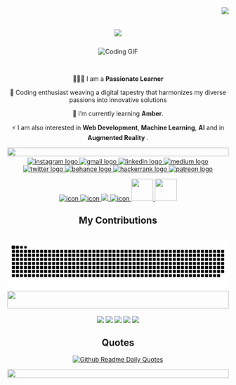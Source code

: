 <img align="right" src="https://visitor-badge.laobi.icu/badge?page_id=Tanay1805.Tanay1805"/>

<h1 align="center">
<img src="https://readme-typing-svg.herokuapp.com/?font=Righteous&size=35&center=true&vCenter=true&width=500&height=70&duration=3300&lines=Hola+Amigo!+👋;+I'm+Tanay+Sahajwalla!;" /></h1>

<p align="center">
  <img src="https://media.tenor.com/GfSX-u7VGM4AAAAC/coding.gif" alt="Coding GIF">
</p>
</div>
<br/>

<div align="center">
 
 🧑🏻‍💻 I am a **Passionate Learner**
 
 🚀 Coding enthusiast weaving a digital tapestry that harmonizes my diverse passions into innovative solutions

🌱 I’m currently learning **Amber**.

⚡ I am also interested in **Web Development**, **Machine Learning**, **AI** and in **Augmented Reality** .

 </div>
<img src="https://i.imgur.com/dBaSKWF.gif" height="20" width="100%">


<div align="center">
  <a href="https://www.instagram.com/tanay.sahajwalla/" target="_blank">
    <img src="https://img.shields.io/static/v1?message=Instagram&logo=instagram&label=&color=E4405F&logoColor=white&labelColor=&style=for-the-badge" height="31" alt="instagram logo"  />
  </a>
  <a href="https://mail.google.com/mail/?view=cm&fs=1&to=sahajwallatanay1@gmail.com" target="_blank">
    <img src="https://img.shields.io/static/v1?message=Gmail&logo=gmail&label=&color=D14836&logoColor=white&labelColor=&style=for-the-badge" height="31" alt="gmail logo"  />
  </a>
  <a href="www.linkedin.com/in/tanay-sahajwalla-919139280" target="_blank">
    <img src="https://img.shields.io/static/v1?message=LinkedIn&logo=linkedin&label=&color=0077B5&logoColor=white&labelColor=&style=for-the-badge" height="31" alt="linkedin logo"  />
  </a>
  <a href="https://medium.com/tanay.1805" target="_blank">
    <img src="https://img.shields.io/static/v1?message=Medium&logo=medium&label=&color=12100E&logoColor=white&labelColor=&style=for-the-badge" height="31" alt="medium logo"  />
  </a>
  <a href="https://twitter.com/@SahajwallaTanay" target="_blank">
    <img src="https://img.shields.io/static/v1?message=Twitter&logo=twitter&label=&color=1DA1F2&logoColor=white&labelColor=&style=for-the-badge" height="31" alt="twitter logo"  />
  </a>
  <a href="https://www.behance.net/tanays" target="_blank">
    <img src="https://img.shields.io/static/v1?message=Behance&logo=behance&label=&color=1769ff&logoColor=white&labelColor=&style=for-the-badge" height="31" alt="behance logo"  />
  </a>
  <a href="https://www.hackerrank.com/profile/2023_tanays" target="_blank">
    <img src="https://img.shields.io/static/v1?message=HackerRank&logo=hackerrank&label=&color=2EC866&logoColor=white&labelColor=&style=for-the-badge" height="31" alt="hackerrank logo"  />
  </a>
  <a href="https://www.patreon.com/Nirukti" target="_blank">
    <img src="https://img.shields.io/static/v1?message=Patreon&logo=patreon&label=&color=F96854&logoColor=white&labelColor=&style=for-the-badge" height="31" alt="patreon logo"  />
  </a>
</div>

<p align="center">
  <a href="https://skillicons.dev">
    <img src="https://techstack-generator.vercel.app/python-icon.svg" alt="icon" width="50" height="50" />
    <img src="https://techstack-generator.vercel.app/cpp-icon.svg" alt="icon" width="60" height="60" />
    <img src="https://skillicons.dev/icons?i=git,github,c,vscode,blender,figma,mysql,typescript,html,css,wix,wordpress&theme=light" />
    <img src="https://sp-ao.shortpixel.ai/client/to_auto,q_lossless,ret_img,w_300,h_300/https://fullsteam.mit.edu/wp-content/uploads/2020/03/ScratchLogo-300x300.png" alt="icon" width="50" height="50" />
    <img src="https://media.licdn.com/dms/image/D5612AQGny7xsSSLQ-A/article-cover_image-shrink_600_2000/0/1699480666080?e=2147483647&v=beta&t=3jmL98hJa2MwOmEPsQZ9t3zAH3CjBLEIL-ugNdJ31tY" width="50" height="50">
    <img src="https://www.appsheet.com/Content/img/material/appsheet_rebrand_logo.svg" width="50" height="50">
  </a>

</p>


<div align="center">
  <h2> My Contributions </h2>
  <br>
  <img alt="snake eating my contributions" src="https://github.com/Tanay1805/Tanay1805/blob/output/github-contribution-grid-snake-dark.svg" />
  

</div>

<img src="https://i.imgur.com/dBaSKWF.gif" height="40" width="100%">
<div align="center">
    
</p>



![](https://github-readme-activity-graph.vercel.app/graph?username=Tanay1805&bg_color=ffffff&color=0042aa&line=b88504&point=0061ff&area=true&area_color=f2c33f&hide_border=true)
![](http://github-profile-summary-cards.vercel.app/api/cards/repos-per-language?username=Tanay1805&theme=solarized)
![](http://github-profile-summary-cards.vercel.app/api/cards/most-commit-language?username=Tanay1805&theme=transparent)
![](http://github-profile-summary-cards.vercel.app/api/cards/stats?username=Tanay1805&theme=transparent)
![](http://github-profile-summary-cards.vercel.app/api/cards/productive-time?username=Tanay1805&theme=solarized&utcOffset=5.3)

</div>


<div align="center">
  <h2> Quotes </h2>

<div align="center">
    
</p>


[![Github Readme Daily Quotes](https://readme-daily-quotes.vercel.app/api?theme=vue)](https://github.com/cheehwatang/github-readme-daily-quotes)

</div>
<img src="https://i.imgur.com/dBaSKWF.gif" height="20" width="100%">
